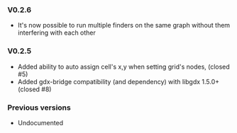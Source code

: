### V0.2.6
* It's now possible to run multiple finders on the same graph without them interfering with each other

### V0.2.5
* Added ability to auto assign cell's x,y when setting grid's nodes, (closed #5)
* Added gdx-bridge compatibility (and dependency) with libgdx 1.5.0+ (closed #8)

### Previous versions
* Undocumented
